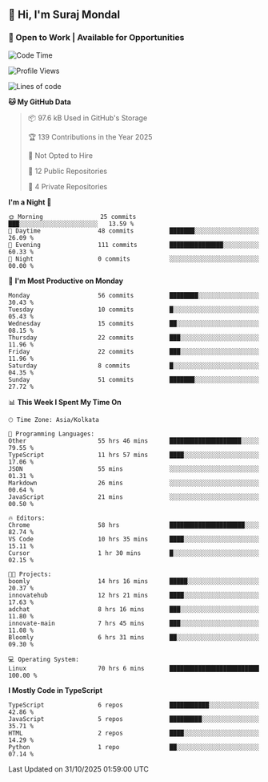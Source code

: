 ## 👋 Hi, I'm Suraj Mondal
### 🚀 Open to Work | Available for Opportunities

<!--START_SECTION:waka-->
![Code Time](http://img.shields.io/badge/Code%20Time-202%20hrs%208%20mins-blue)

![Profile Views](http://img.shields.io/badge/Profile%20Views-0-blue)

![Lines of code](https://img.shields.io/badge/From%20Hello%20World%20I%27ve%20Written-181.1%20thousand%20lines%20of%20code-blue)

**🐱 My GitHub Data** 

> 📦 97.6 kB Used in GitHub's Storage 
 > 
> 🏆 139 Contributions in the Year 2025
 > 
> 🚫 Not Opted to Hire
 > 
> 📜 12 Public Repositories 
 > 
> 🔑 4 Private Repositories 
 > 
**I'm a Night 🦉** 

```text
🌞 Morning                25 commits          ███░░░░░░░░░░░░░░░░░░░░░░   13.59 % 
🌆 Daytime                48 commits          ███████░░░░░░░░░░░░░░░░░░   26.09 % 
🌃 Evening                111 commits         ███████████████░░░░░░░░░░   60.33 % 
🌙 Night                  0 commits           ░░░░░░░░░░░░░░░░░░░░░░░░░   00.00 % 
```
📅 **I'm Most Productive on Monday** 

```text
Monday                   56 commits          ████████░░░░░░░░░░░░░░░░░   30.43 % 
Tuesday                  10 commits          █░░░░░░░░░░░░░░░░░░░░░░░░   05.43 % 
Wednesday                15 commits          ██░░░░░░░░░░░░░░░░░░░░░░░   08.15 % 
Thursday                 22 commits          ███░░░░░░░░░░░░░░░░░░░░░░   11.96 % 
Friday                   22 commits          ███░░░░░░░░░░░░░░░░░░░░░░   11.96 % 
Saturday                 8 commits           █░░░░░░░░░░░░░░░░░░░░░░░░   04.35 % 
Sunday                   51 commits          ███████░░░░░░░░░░░░░░░░░░   27.72 % 
```


📊 **This Week I Spent My Time On** 

```text
🕑︎ Time Zone: Asia/Kolkata

💬 Programming Languages: 
Other                    55 hrs 46 mins      ████████████████████░░░░░   79.55 % 
TypeScript               11 hrs 57 mins      ████░░░░░░░░░░░░░░░░░░░░░   17.06 % 
JSON                     55 mins             ░░░░░░░░░░░░░░░░░░░░░░░░░   01.31 % 
Markdown                 26 mins             ░░░░░░░░░░░░░░░░░░░░░░░░░   00.64 % 
JavaScript               21 mins             ░░░░░░░░░░░░░░░░░░░░░░░░░   00.50 % 

🔥 Editors: 
Chrome                   58 hrs              █████████████████████░░░░   82.74 % 
VS Code                  10 hrs 35 mins      ████░░░░░░░░░░░░░░░░░░░░░   15.11 % 
Cursor                   1 hr 30 mins        █░░░░░░░░░░░░░░░░░░░░░░░░   02.15 % 

🐱‍💻 Projects: 
boomly                   14 hrs 16 mins      █████░░░░░░░░░░░░░░░░░░░░   20.37 % 
innovatehub              12 hrs 21 mins      ████░░░░░░░░░░░░░░░░░░░░░   17.63 % 
adchat                   8 hrs 16 mins       ███░░░░░░░░░░░░░░░░░░░░░░   11.80 % 
innovate-main            7 hrs 45 mins       ███░░░░░░░░░░░░░░░░░░░░░░   11.08 % 
Bloomly                  6 hrs 31 mins       ██░░░░░░░░░░░░░░░░░░░░░░░   09.30 % 

💻 Operating System: 
Linux                    70 hrs 6 mins       █████████████████████████   100.00 % 
```

**I Mostly Code in TypeScript** 

```text
TypeScript               6 repos             ███████████░░░░░░░░░░░░░░   42.86 % 
JavaScript               5 repos             █████████░░░░░░░░░░░░░░░░   35.71 % 
HTML                     2 repos             ████░░░░░░░░░░░░░░░░░░░░░   14.29 % 
Python                   1 repo              ██░░░░░░░░░░░░░░░░░░░░░░░   07.14 % 
```




 Last Updated on 31/10/2025 01:59:00 UTC
<!--END_SECTION:waka-->
